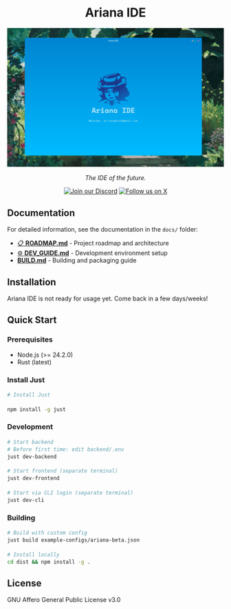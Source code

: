 <p align="center">
  <h1 align="center">Ariana IDE</h1>
  <img src="assets/screenshot.jpg" width="1024" alt="Ariana IDE screenshot" />
  <br />
  <p align="center"><i>The IDE of the future.</i></p>
  <div align="center">
    <a href="https://discord.gg/Y3TFTmE89g"><img src="https://img.shields.io/discord/1312017605955162133?style=for-the-badge&color=7289da&label=Discord&logo=discord&logoColor=ffffff&size=10" alt="Join our Discord" /></a>
    <a href="https://twitter.com/anic_dev"><img src="https://img.shields.io/badge/Follow-@anic_dev-black?style=for-the-badge&logo=x&logoColor=white&size=10" alt="Follow us on X" /></a>
  </div>
</p>

## Documentation

For detailed information, see the documentation in the `docs/` folder:

- [📋 **ROADMAP.md**](docs/ROADMAP.md) - Project roadmap and architecture
- [⚙️ **DEV_GUIDE.md**](docs/DEV_GUIDE.md) - Development environment setup
- [ **BUILD.md**](docs/BUILD.md) - Building and packaging guide

## Installation

Ariana IDE is not ready for usage yet. Come back in a few days/weeks!

## Quick Start

### Prerequisites

- Node.js (>= 24.2.0)
- Rust (latest)

### Install Just

```bash
# Install Just

npm install -g just
```

### Development
```bash
# Start backend
# Before first time: edit backend/.env
just dev-backend

# Start frontend (separate terminal)
just dev-frontend

# Start via CLI login (separate terminal)  
just dev-cli
```

### Building
```bash
# Build with custom config
just build example-configs/ariana-beta.json

# Install locally
cd dist && npm install -g .
```

## License

GNU Affero General Public License v3.0
